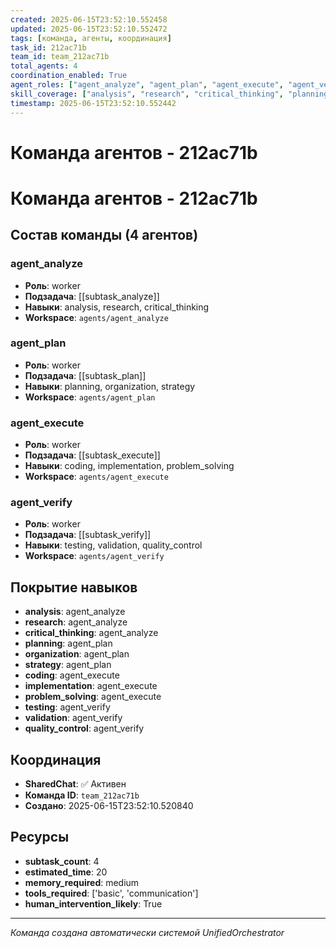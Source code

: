 ```yaml
---
created: 2025-06-15T23:52:10.552458
updated: 2025-06-15T23:52:10.552472
tags: [команда, агенты, координация]
task_id: 212ac71b
team_id: team_212ac71b
total_agents: 4
coordination_enabled: True
agent_roles: ["agent_analyze", "agent_plan", "agent_execute", "agent_verify"]
skill_coverage: ["analysis", "research", "critical_thinking", "planning", "organization", "strategy", "coding", "implementation", "problem_solving", "testing", "validation", "quality_control"]
timestamp: 2025-06-15T23:52:10.552442
---
```


# Команда агентов - 212ac71b

# Команда агентов - 212ac71b

## Состав команды (4 агентов)

### agent_analyze

- **Роль**: worker
- **Подзадача**: [[subtask_analyze]]
- **Навыки**: analysis, research, critical_thinking
- **Workspace**: `agents/agent_analyze`

### agent_plan

- **Роль**: worker
- **Подзадача**: [[subtask_plan]]
- **Навыки**: planning, organization, strategy
- **Workspace**: `agents/agent_plan`

### agent_execute

- **Роль**: worker
- **Подзадача**: [[subtask_execute]]
- **Навыки**: coding, implementation, problem_solving
- **Workspace**: `agents/agent_execute`

### agent_verify

- **Роль**: worker
- **Подзадача**: [[subtask_verify]]
- **Навыки**: testing, validation, quality_control
- **Workspace**: `agents/agent_verify`

## Покрытие навыков

- **analysis**: agent_analyze
- **research**: agent_analyze
- **critical_thinking**: agent_analyze
- **planning**: agent_plan
- **organization**: agent_plan
- **strategy**: agent_plan
- **coding**: agent_execute
- **implementation**: agent_execute
- **problem_solving**: agent_execute
- **testing**: agent_verify
- **validation**: agent_verify
- **quality_control**: agent_verify


## Координация

- **SharedChat**: ✅ Активен
- **Команда ID**: `team_212ac71b`
- **Создано**: 2025-06-15T23:52:10.520840

## Ресурсы

- **subtask_count**: 4
- **estimated_time**: 20
- **memory_required**: medium
- **tools_required**: ['basic', 'communication']
- **human_intervention_likely**: True


---
*Команда создана автоматически системой UnifiedOrchestrator*
